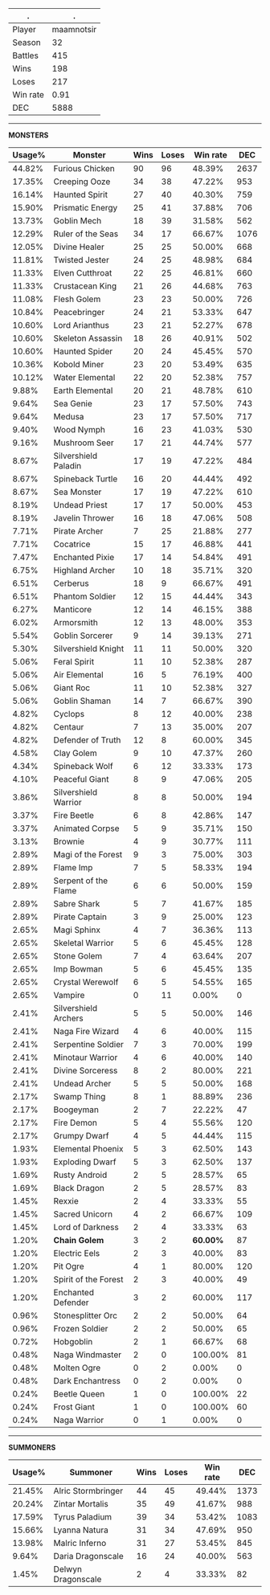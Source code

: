.|.
|-|-
Player|maamnotsir
Season|32
Battles|415
Wins|198
Loses|217
Win rate|0.91
DEC|5888

---
**MONSTERS**

Usage%|Monster|Wins|Loses|Win rate|DEC|
-|-|-|-|-|-|
44.82%|Furious Chicken|90|96|48.39%|2637|
17.35%|Creeping Ooze|34|38|47.22%|953|
16.14%|Haunted Spirit|27|40|40.30%|759|
15.90%|Prismatic Energy|25|41|37.88%|706|
13.73%|Goblin Mech|18|39|31.58%|562|
12.29%|Ruler of the Seas|34|17|66.67%|1076|
12.05%|Divine Healer|25|25|50.00%|668|
11.81%|Twisted Jester|24|25|48.98%|684|
11.33%|Elven Cutthroat|22|25|46.81%|660|
11.33%|Crustacean King|21|26|44.68%|763|
11.08%|Flesh Golem|23|23|50.00%|726|
10.84%|Peacebringer|24|21|53.33%|647|
10.60%|Lord Arianthus|23|21|52.27%|678|
10.60%|Skeleton Assassin|18|26|40.91%|502|
10.60%|Haunted Spider|20|24|45.45%|570|
10.36%|Kobold Miner|23|20|53.49%|635|
10.12%|Water Elemental|22|20|52.38%|757|
9.88%|Earth Elemental|20|21|48.78%|610|
9.64%|Sea Genie|23|17|57.50%|743|
9.64%|Medusa|23|17|57.50%|717|
9.40%|Wood Nymph|16|23|41.03%|530|
9.16%|Mushroom Seer|17|21|44.74%|577|
8.67%|Silvershield Paladin|17|19|47.22%|484|
8.67%|Spineback Turtle|16|20|44.44%|492|
8.67%|Sea Monster|17|19|47.22%|610|
8.19%|Undead Priest|17|17|50.00%|453|
8.19%|Javelin Thrower|16|18|47.06%|508|
7.71%|Pirate Archer|7|25|21.88%|277|
7.71%|Cocatrice|15|17|46.88%|441|
7.47%|Enchanted Pixie|17|14|54.84%|491|
6.75%|Highland Archer|10|18|35.71%|320|
6.51%|Cerberus|18|9|66.67%|491|
6.51%|Phantom Soldier|12|15|44.44%|343|
6.27%|Manticore|12|14|46.15%|388|
6.02%|Armorsmith|12|13|48.00%|353|
5.54%|Goblin Sorcerer|9|14|39.13%|271|
5.30%|Silvershield Knight|11|11|50.00%|320|
5.06%|Feral Spirit|11|10|52.38%|287|
5.06%|Air Elemental|16|5|76.19%|400|
5.06%|Giant Roc|11|10|52.38%|327|
5.06%|Goblin Shaman|14|7|66.67%|390|
4.82%|Cyclops|8|12|40.00%|238|
4.82%|Centaur|7|13|35.00%|207|
4.82%|Defender of Truth|12|8|60.00%|345|
4.58%|Clay Golem|9|10|47.37%|260|
4.34%|Spineback Wolf|6|12|33.33%|173|
4.10%|Peaceful Giant|8|9|47.06%|205|
3.86%|Silvershield Warrior|8|8|50.00%|194|
3.37%|Fire Beetle|6|8|42.86%|147|
3.37%|Animated Corpse|5|9|35.71%|150|
3.13%|Brownie|4|9|30.77%|111|
2.89%|Magi of the Forest|9|3|75.00%|303|
2.89%|Flame Imp|7|5|58.33%|194|
2.89%|Serpent of the Flame|6|6|50.00%|159|
2.89%|Sabre Shark|5|7|41.67%|185|
2.89%|Pirate Captain|3|9|25.00%|123|
2.65%|Magi Sphinx|4|7|36.36%|113|
2.65%|Skeletal Warrior|5|6|45.45%|128|
2.65%|Stone Golem|7|4|63.64%|207|
2.65%|Imp Bowman|5|6|45.45%|135|
2.65%|Crystal Werewolf|6|5|54.55%|165|
2.65%|Vampire|0|11|0.00%|0|
2.41%|Silvershield Archers|5|5|50.00%|146|
2.41%|Naga Fire Wizard|4|6|40.00%|115|
2.41%|Serpentine Soldier|7|3|70.00%|199|
2.41%|Minotaur Warrior|4|6|40.00%|140|
2.41%|Divine Sorceress|8|2|80.00%|221|
2.41%|Undead Archer|5|5|50.00%|168|
2.17%|Swamp Thing|8|1|88.89%|236|
2.17%|Boogeyman|2|7|22.22%|47|
2.17%|Fire Demon|5|4|55.56%|120|
2.17%|Grumpy Dwarf|4|5|44.44%|115|
1.93%|Elemental Phoenix|5|3|62.50%|143|
1.93%|Exploding Dwarf|5|3|62.50%|137|
1.69%|Rusty Android|2|5|28.57%|65|
1.69%|Black Dragon|2|5|28.57%|83|
1.45%|Rexxie|2|4|33.33%|55|
1.45%|Sacred Unicorn|4|2|66.67%|109|
1.45%|Lord of Darkness|2|4|33.33%|63|
1.20%|**Chain Golem**|3|2|**60.00%**|87|
1.20%|Electric Eels|2|3|40.00%|83|
1.20%|Pit Ogre|4|1|80.00%|120|
1.20%|Spirit of the Forest|2|3|40.00%|49|
1.20%|Enchanted Defender|3|2|60.00%|117|
0.96%|Stonesplitter Orc|2|2|50.00%|64|
0.96%|Frozen Soldier|2|2|50.00%|65|
0.72%|Hobgoblin|2|1|66.67%|68|
0.48%|Naga Windmaster|2|0|100.00%|81|
0.48%|Molten Ogre|0|2|0.00%|0|
0.48%|Dark Enchantress|0|2|0.00%|0|
0.24%|Beetle Queen|1|0|100.00%|22|
0.24%|Frost Giant|1|0|100.00%|60|
0.24%|Naga Warrior|0|1|0.00%|0|

---
**SUMMONERS**

Usage%|Summoner|Wins|Loses|Win rate|DEC|
-|-|-|-|-|-|
21.45%|Alric Stormbringer|44|45|49.44%|1373|
20.24%|Zintar Mortalis|35|49|41.67%|988|
17.59%|Tyrus Paladium|39|34|53.42%|1083|
15.66%|Lyanna Natura|31|34|47.69%|950|
13.98%|Malric Inferno|31|27|53.45%|845|
9.64%|Daria Dragonscale|16|24|40.00%|563|
1.45%|Delwyn Dragonscale|2|4|33.33%|82|
